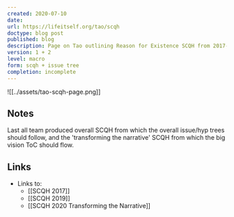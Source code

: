 ```yaml
---
created: 2020-07-10
date: 
url: https://lifeitself.org/tao/scqh
doctype: blog post
published: blog
description: Page on Tao outlining Reason for Existence SCQH from 2017-2020
version: 1 + 2
level: macro
form: scqh + issue tree
completion: incomplete
---
```

![[../assets/tao-scqh-page.png]]

## Notes

Last all team produced overall SCQH from which the overall issue/hyp trees should follow, and the 'transforming the narrative' SCQH from which the big vision ToC should flow.

## Links

- Links to:
  - [[SCQH 2017]]
  - [[SCQH 2019]]
  - [[SCQH 2020 Transforming the Narrative]]